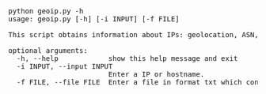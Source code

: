 <pre>python geoip.py -h
usage: geoip.py [-h] [-i INPUT] [-f FILE]

This script obtains information about IPs: geolocation, ASN,...

optional arguments:
  -h, --help            show this help message and exit
  -i INPUT, --input INPUT
                        Enter a IP or hostname.
  -f FILE, --file FILE  Enter a file in format txt which contains IP's
</pre>
